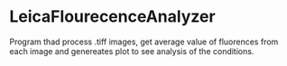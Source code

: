 # LeicaFlourecenceAnalyzer

Program thad process .tiff images, get average value of fluorences from each image and genereates  plot to see analysis of the conditions.
